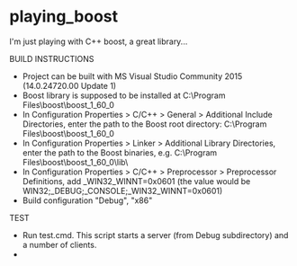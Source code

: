 # playing_boost
I'm just playing with C++ boost, a great library...

BUILD INSTRUCTIONS
* Project can be built with MS Visual Studio Community 2015 (14.0.24720.00 Update 1)
* Boost library is supposed to be installed at C:\Program Files\boost\boost_1_60_0
* In Configuration Properties > C/C++ > General > Additional Include Directories, enter the path to the Boost root directory: C:\Program Files\boost\boost_1_60_0
* In Configuration Properties > Linker > Additional Library Directories, enter the path to the Boost binaries, e.g. C:\Program Files\boost\boost_1_60_0\lib\
* In Configuration Properties > C/C++ > Preprocessor > Preprocessor Definitions, add _WIN32_WINNT=0x0601 (the value would be WIN32;_DEBUG;_CONSOLE;_WIN32_WINNT=0x0601)
* Build configuration "Debug", "x86"

TEST
* Run test.cmd. This script starts a server (from Debug subdirectory) and a number of clients.
* 

